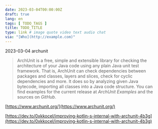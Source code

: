 ```yaml
---
date: 2023-03-04T00:00:00Z
draft: true
lang: en
tags: [ TODO_TAGS ]
title: TODO_TITLE
type: link # image quote video text audio chat
via: "[Who](http://example.com)"
---
```



2023-03-04 archunit 


> ArchUnit is a free, simple and extensible library for checking the architecture of your Java code using any plain Java unit test framework. That is, ArchUnit can check dependencies between packages and classes, layers and slices, check for cyclic dependencies and more. It does so by analyzing given Java bytecode, importing all classes into a Java code structure. You can find examples for the current release at _ArchUnit Examples_ and the sources on _GitHub_.

[https://www.archunit.org/](https://www.archunit.org/)

[https://dev.to/0xkkocel/improving-kotlin-s-internal-with-archunit-4b3g](https://dev.to/0xkkocel/improving-kotlin-s-internal-with-archunit-4b3g)

